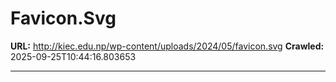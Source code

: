 # Favicon.Svg

**URL:** http://kiec.edu.np/wp-content/uploads/2024/05/favicon.svg
**Crawled:** 2025-09-25T10:44:16.803653

---

